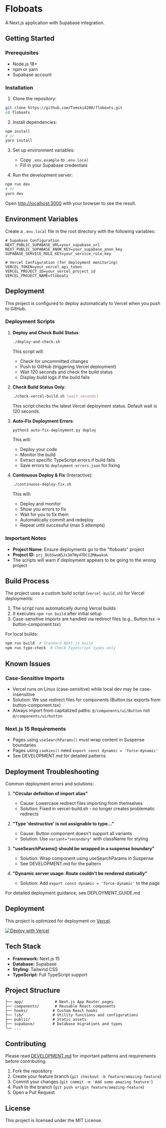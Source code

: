 # Floboats

A Next.js application with Supabase integration.

## Getting Started

### Prerequisites

- Node.js 18+ 
- npm or yarn
- Supabase account

### Installation

1. Clone the repository:
```bash
git clone https://github.com/Tomski4200/floboats.git
cd floboats
```

2. Install dependencies:
```bash
npm install
# or
yarn install
```

3. Set up environment variables:
   - Copy `.env.example` to `.env.local`
   - Fill in your Supabase credentials

4. Run the development server:
```bash
npm run dev
# or
yarn dev
```

Open [http://localhost:3000](http://localhost:3000) with your browser to see the result.

## Environment Variables

Create a `.env.local` file in the root directory with the following variables:

```
# Supabase Configuration
NEXT_PUBLIC_SUPABASE_URL=your_supabase_url
NEXT_PUBLIC_SUPABASE_ANON_KEY=your_supabase_anon_key
SUPABASE_SERVICE_ROLE_KEY=your_service_role_key

# Vercel Configuration (for deployment monitoring)
VERCEL_TOKEN=your_vercel_api_token
VERCEL_PROJECT_ID=your_vercel_project_id
VERCEL_PROJECT_NAME=floboats
```

## Deployment

This project is configured to deploy automatically to Vercel when you push to GitHub.

### Deployment Scripts

1. **Deploy and Check Build Status**:
   ```bash
   ./deploy-and-check.sh
   ```
   This script will:
   - Check for uncommitted changes
   - Push to GitHub (triggering Vercel deployment)
   - Wait 120 seconds and check the build status
   - Display build logs if the build fails

2. **Check Build Status Only**:
   ```bash
   ./check-vercel-build.sh [wait_seconds]
   ```
   This script checks the latest Vercel deployment status. Default wait is 120 seconds.

3. **Auto-Fix Deployment Errors**:
   ```bash
   python3 auto-fix-deployment.py deploy
   ```
   This will:
   - Deploy your code
   - Monitor the build
   - Extract specific TypeScript errors if build fails
   - Save errors to `deployment-errors.json` for fixing

4. **Continuous Deploy & Fix** (Interactive):
   ```bash
   ./continuous-deploy-fix.sh
   ```
   This will:
   - Deploy and monitor
   - Show you errors to fix
   - Wait for you to fix them
   - Automatically commit and redeploy
   - Repeat until successful (max 5 attempts)

### Important Notes

- **Project Name**: Ensure deployments go to the "floboats" project
- **Project ID**: `prj_DU3SwuN5Jx3mTNy4TDCIZMAwakok`
- The scripts will warn if deployment appears to be going to the wrong project

## Build Process

The project uses a custom build script (`vercel-build.sh`) for Vercel deployments:

1. The script runs automatically during Vercel builds
2. It executes `npm run build` after initial setup
3. Case-sensitive imports are handled via redirect files (e.g., Button.tsx → button-component.tsx)

For local builds:
```bash
npm run build  # Standard Next.js build
npm run type-check  # Check TypeScript types only
```

## Known Issues

### Case-Sensitive Imports
- Vercel runs on Linux (case-sensitive) while local dev may be case-insensitive
- Solution: We use redirect files for components (Button.tsx exports from button-component.tsx)
- Always import from capitalized paths: `@/components/ui/Button` not `@/components/ui/button`

### Next.js 15 Requirements
- Pages using `useSearchParams()` must wrap content in Suspense boundaries
- Pages using `cookies()` need `export const dynamic = 'force-dynamic'`
- See DEVELOPMENT.md for detailed patterns

## Deployment Troubleshooting

Common deployment errors and solutions:

1. **"Circular definition of import alias"**
   - Cause: Lowercase redirect files importing from themselves
   - Solution: Fixed in vercel-build.sh - no longer creates problematic redirects

2. **"Type 'destructive' is not assignable to type..."**
   - Cause: Button component doesn't support all variants
   - Solution: Use `variant="secondary"` with className for styling

3. **"useSearchParams() should be wrapped in a suspense boundary"**
   - Solution: Wrap component using useSearchParams in Suspense
   - See DEVELOPMENT.md for the pattern

4. **"Dynamic server usage: Route couldn't be rendered statically"**
   - Solution: Add `export const dynamic = 'force-dynamic'` to the page

For detailed deployment guidance, see DEPLOYMENT_GUIDE.md

## Deployment

This project is optimized for deployment on [Vercel](https://vercel.com/).

[![Deploy with Vercel](https://vercel.com/button)](https://vercel.com/new/clone?repository-url=https://github.com/Tomski4200/floboats)

## Tech Stack

- **Framework:** Next.js 15
- **Database:** Supabase
- **Styling:** Tailwind CSS
- **TypeScript:** Full TypeScript support

## Project Structure

```
├── app/              # Next.js App Router pages
├── components/       # Reusable React components
├── hooks/           # Custom React hooks
├── lib/             # Utility functions and configurations
├── public/          # Static assets
├── supabase/        # Database migrations and types
└── ...
```

## Contributing

Please read [DEVELOPMENT.md](DEVELOPMENT.md) for important patterns and requirements before contributing.

1. Fork the repository
2. Create your feature branch (`git checkout -b feature/amazing-feature`)
3. Commit your changes (`git commit -m 'Add some amazing feature'`)
4. Push to the branch (`git push origin feature/amazing-feature`)
5. Open a Pull Request

## License

This project is licensed under the MIT License.
